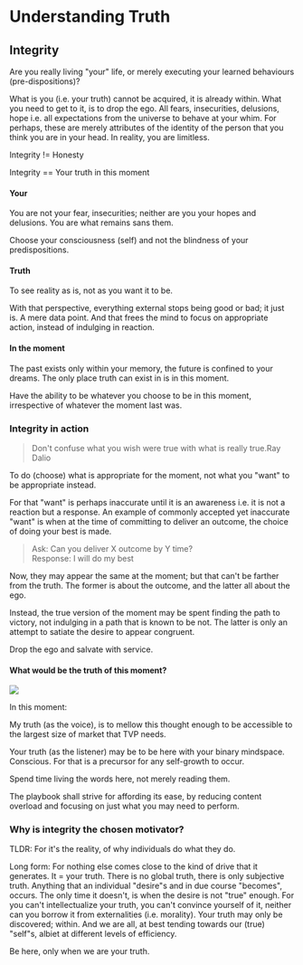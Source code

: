 # Understanding Truth

## Integrity

Are you really living "your" life, or merely executing your learned behaviours \(pre-dispositions\)?

What is you \(i.e. your truth\) cannot be acquired, it is already within. What you need to get to it, is to drop the ego. All fears, insecurities, delusions, hope i.e. all expectations from the universe to behave at your whim. For perhaps, these are merely attributes of the identity of the person that you think you are in your head. In reality, you are limitless.

Integrity != Honesty

Integrity == Your truth in this moment

#### Your

You are not your fear, insecurities; neither are you your hopes and delusions. You are what remains sans them.

Choose your consciousness \(self\) and not the blindness of your predispositions.

#### Truth

To see reality as is, not as you want it to be.

With that perspective, everything external stops being good or bad; it just is. A mere data point. And that frees the mind to focus on appropriate action, instead of indulging in reaction.

#### In the moment

The past exists only within your memory, the future is confined to your dreams. The only place truth can exist in is in this moment.

Have the ability to be whatever you choose to be in this moment, irrespective of whatever the moment last was.

### Integrity in action

> Don't confuse what you wish were true with what is really true.Ray Dalio

To do \(choose\) what is appropriate for the moment, not what you "want" to be appropriate instead.

For that "want" is perhaps inaccurate until it is an awareness i.e. it is not a reaction but a response. An example of commonly accepted yet inaccurate "want" is when at the time of committing to deliver an outcome, the choice of doing your best is made.

> Ask: Can you deliver X outcome by Y time?  
>  Response: I will do my best

Now, they may appear the same at the moment; but that can't be farther from the truth. The former is about the outcome, and the latter all about the ego.

Instead, the true version of the moment may be spent finding the path to victory, not indulging in a path that is known to be not. The latter is only an attempt to satiate the desire to appear congruent.

Drop the ego and salvate with service.

#### What would be the truth of this moment?

![](https://www.thevantageproject.com/assets/img/bellcurve.png)

In this moment:

My truth \(as the voice\), is to mellow this thought enough to be accessible to the largest size of market that TVP needs.

Your truth \(as the listener\) may be to be here with your binary mindspace. Conscious. For that is a precursor for any self-growth to occur.

Spend time living the words here, not merely reading them.

The playbook shall strive for affording its ease, by reducing content overload and focusing on just what you may need to perform.

### Why is integrity the chosen motivator?

TLDR: For it's the reality, of why individuals do what they do.

Long form: For nothing else comes close to the kind of drive that it generates. It = your truth. There is no global truth, there is only subjective truth. Anything that an individual "desire"s and in due course "becomes", occurs. The only time it doesn't, is when the desire is not "true" enough. For you can't intellectualize your truth, you can't convince yourself of it, neither can you borrow it from externalities \(i.e. morality\). Your truth may only be discovered; within. And we are all, at best tending towards our \(true\) "self"s, albiet at different levels of efficiency.

Be here, only when we are your truth.

## 

